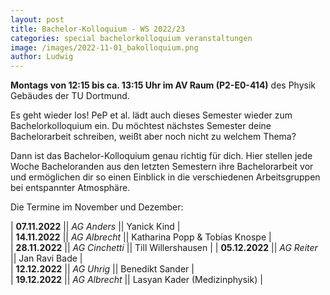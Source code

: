 ```yaml
---
layout: post
title: Bachelor-Kolloquium - WS 2022/23
categories: special bachelorkolloquium veranstaltungen
image: /images/2022-11-01_bakolloquium.png
author: Ludwig
---
```

**Montags von 12:15 bis ca. 13:15 Uhr im AV Raum (P2-E0-414)** des Physik Gebäudes der TU Dortmund.

Es geht wieder los! PeP et al. lädt auch dieses Semester wieder zum Bachelorkolloquium ein. 
Du möchtest nächstes Semester deine Bachelorarbeit schreiben, weißt aber noch nicht zu welchem Thema? 

Dann ist das Bachelor-Kolloquium genau richtig für dich. 
Hier stellen jede Woche Bacheloranden aus den letzten Semestern ihre Bachelorarbeit vor und ermöglichen dir so einen Einblick in die verschiedenen Arbeitsgruppen bei entspannter Atmosphäre. 

Die Termine im November und Dezember:

| **07.11.2022** || *AG Anders*  || Yanick Kind |               
| **14.11.2022** || *AG Albrecht*  || Katharina Popp & Tobias Knospe |  
| **28.11.2022** || *AG Cinchetti*  || Till Willershausen |
| **05.12.2022** || *AG Reiter*  || Jan Ravi Bade  |               
| **12.12.2022** || *AG Uhrig*  || Benedikt Sander |  
| **19.12.2022** || *AG Albrecht*  || Lasyan Kader (Medizinphysik) |

